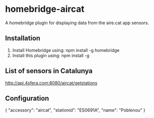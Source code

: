 # homebridge-aircat
A homebridge plugin for displaying data from the aire.cat app sensors.

## Installation

1. Install Homebridge using: npm install -g homebridge
2. Install this plugin using: npm install -g 

## List of sensors in Catalunya 

http://api.4sfera.com:8080/aircat/getstations

## Configuration


{
  "accessory": "aircat",
  "stationid": "ES0691A",
  "name": "Poblenou"
}


